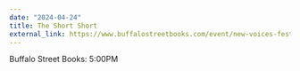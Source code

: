 ```yaml
---
date: "2024-04-24"
title: The Short Short
external_link: https://www.buffalostreetbooks.com/event/new-voices-festival-short-short
---
```


Buffalo Street Books: 5:00PM